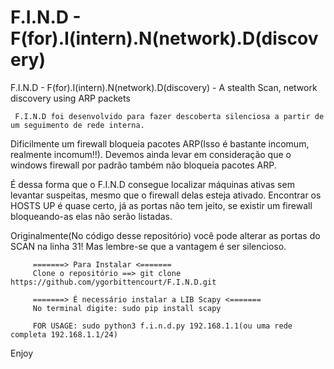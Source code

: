 # F.I.N.D - F(for).I(intern).N(network).D(discovery)
  
  F.I.N.D - F(for).I(intern).N(network).D(discovery)  - A stealth Scan, network discovery using ARP packets

     F.I.N.D foi desenvolvido para fazer descoberta silenciosa a partir de um seguimento de rede interna.

   Dificilmente um firewall bloqueia pacotes ARP(Isso é bastante incomum, realmente incomum!!).
   Devemos ainda levar em consideração que o windows firewall por padrão também não bloqueia pacotes ARP.

   É dessa forma que o F.I.N.D consegue localizar máquinas ativas sem levantar suspeitas, mesmo que o firewall delas esteja ativado.
   Encontrar os HOSTS UP é quase certo, já as portas não tem jeito, se existir um firewall bloqueando-as elas não serão listadas.

   Originalmente(No código desse repositório) você pode alterar as portas do SCAN na linha 31! Mas lembre-se que a vantagem é ser silencioso.

         =======> Para Instalar <=======
         Clone o repositório ==> git clone https://github.com/ygorbittencourt/F.I.N.D.git
         
         =======> É necessário instalar a LIB Scapy <=======
         No terminal digite: sudo pip install scapy
         
         FOR USAGE: sudo python3 f.i.n.d.py 192.168.1.1(ou uma rede completa 192.168.1.1/24)
   
Enjoy
